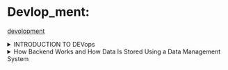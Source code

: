 # Devlop_ment:
[devolopment](https://www.notion.so/C-p-Tracking-265fafbe3c2f8005b2b2ebe0843c3231?source=copy_link)
<details>
    <summary>INTRODUCTION TO DEVops</summary>


DevOps is a culture and set of practices that integrates **development (Dev)** and **operations (Ops)** to improve collaboration, automation, and continuous delivery.

**DevOps Lifecycle:**

**Plan → Develop → Build → Test → Release → Deploy → Operate → Monitor**

## 

## Version Control with Git
-**What is Git?**
    
    A **distributed version control system** that tracks code changes and enables collaboration.
    
- **Key Commands:**
    - `git clone` → Clone repository
    - `git commit` → Save changes
    - `git push` → Send changes to remote repo
    - `git pull` → Get updates from remote repo
    - `git branch` → Work on multiple versions
- **Collaboration with GitHub:**
    - Pull Requests (PRs)
    - Issue tracking
    - Team workflows
- **Hands-on Exercise:**
    
    Practice Git basics: branching, making changes, staging, committing, pushing, merging, and deleting branches.
    

---

## 3. 🔹 Basics of CI/CD

- **Definition:**
    - **CI (Continuous Integration):** Automates integration of code changes into shared repo.
    - **CD (Continuous Delivery/Deployment):** Automates release and deployment to production.
- **Tools:**
    - Jenkins
    - GitHub Actions
    - GitLab CI/CD
- **Benefits:**
    - Faster testing & deployment cycles
    - Reduced human errors
- **YAML Basics:**
    - Human-readable configuration language
    - Used for pipelines & workflows
    - Syntax includes key-value pairs, lists, and indentation for nesting
- **GitHub Actions with YAML:**
    - Workflows defined in `.github/workflows/`
    - Workflows specify events (push, pull request) and jobs (build, test, deploy)
- **Hands-on Exercise:**
    
    Create a GitHub Actions pipeline for automating a simple build process.
    

## 

## 4. Introduction to Containers

- **What are Containers?**
    
    Lightweight, isolated environments for running applications consistently.
    
- **Docker Basics:**
    - **Images** → Templates for containers
    - **Containers** → Running instances of images
    - **Dockerfile** → Script to build images
- **Benefits:**
    - Portability (runs anywhere)
    - Scalability
    - Consistent environments
    - Resource efficiency
    - Faster deployments
- **Basic Docker Commands:**
    - `docker build` → Build image
    - `docker run` → Start container
    - `docker stop` → Stop container
    - `docker ps` → List running containers

## 5. Configuration Management Basics

- **Definition:**
    
    Automating system setup, configuration, and maintenance.
    
- **Ansible:**
    - Uses YAML-based playbooks
    - Workflow: Write playbook → Define inventory → Run playbook → Apply changes
- **Benefits:**
    - Ensures consistency
    - Efficiency and speed
    - Reduces human errors
    - Supports version control & collaboration
    - Faster recovery during failures

---

## 6. 🔹 Monitoring and Logging

- **Importance of Monitoring:**
    - Ensures uptime
    - Tracks performance
    - Detects issues early
- **Types of Monitoring:**
    - Infrastructure monitoring
    - Application monitoring
    - User experience monitoring
- **Tools:**
    - **Prometheus** → Metric collection
    - **Grafana** → Visualization & dashboards
- **Logging:**
    - Centralized logging with **ELK stack** (Elasticsearch, Logstash, Kibana)
- **Benefits of Logging:**
    - Root cause analysis
    - Auditing and compliance
    - Debugging and troubleshooting
</details>

<details>
    <summary>How Backend Works and How Data Is Stored Using a Data Management System</summary>
    
## 1. What Is the Backend

The backend is the server-side part of a software system that handles operations invisible to the user.
It is responsible for:

- **Managing and storing data**

**Executing business logic**

**Communicating with the frontend**

When a user performs an action on the frontend (e.g., saving data or logging in), the backend processes that action and interacts with the database to return the correct result.

## 2. Backend Workflow (Step-by-Step)
Step 1: User Action (Frontend)

A user interacts with the frontend interface — for example, entering data and clicking a Save button.

Step 2: Request Sent (API)

The frontend sends a request to the backend through an API.

Example:

POST /api/notes
Content-Type: application/json

{
  "title": "Shopping List",
  "content": "Milk, Bread, Eggs"
}

Step 3: Backend Receives the Request

The backend (e.g., Node.js, Django, Flask) performs:

**Input validation**

**Authentication checks**

**Business logic execution**

## Database operations via a Database Management System (DBMS)

Step 4: Data Management System (DBMS)

The DBMS handles data storage, retrieval, and management.

**Common Types:**

Relational Databases (SQL): MySQL, PostgreSQL, SQLite

Non-Relational Databases (NoSQL): MongoDB, Firebase, Cassandra

Step 5: Data Storage Examples

SQL (Relational) Example:

id	title	content
1	Shopping List	Milk, Bread, Eggs

NoSQL (Document-based) Example:

{
  "_id": "123",
  "title": "Shopping List",
  "content": "Milk, Bread, Eggs"
}

Step 6: Response to Frontend

Once the DBMS confirms the operation, the backend sends a response:

{
  "status": "success",
  "note_id": 123
}


The frontend then displays a success message or updated data to the user.

## 3. Backend Architecture Overview
[Frontend (User)] ⇄ [Backend Server] ⇄ [Database]

## Component	Description
**Frontend	User interface (React, Angular, Flutter)**
**Backend Server	API and business logic (Node.js, Django, Flask)**
**Database	Data management system (PostgreSQL, MongoDB)**
## 4. Key Backend Concepts
Concept	Description
API	Interface that enables communication between frontend and backend
Server	Runs backend code and handles requests
DBMS	Manages data storage and retrieval
ORM (Object Relational Mapper)	Simplifies database interaction (e.g., Mongoose, Prisma, SQLAlchemy)
Authentication	Controls access and ensures security
Caching	Temporarily stores data to improve performance
## 5. Example Tech Stack
Layer	Example Technologies
Frontend	React, Vue.js, Flutter
Backend	Node.js (Express), Django, Flask
Database	MongoDB, PostgreSQL, MySQL
Hosting	AWS, Render, Vercel, Firebase
## 6. Data Flow Summary

User triggers an action in the frontend.

The frontend sends a request to the backend via API.

The backend validates and processes the request.

The backend interacts with the database (DBMS).

The DBMS stores or retrieves data as required.

The backend sends the processed data back to the frontend.

The frontend updates the UI accordingly.
</details>


